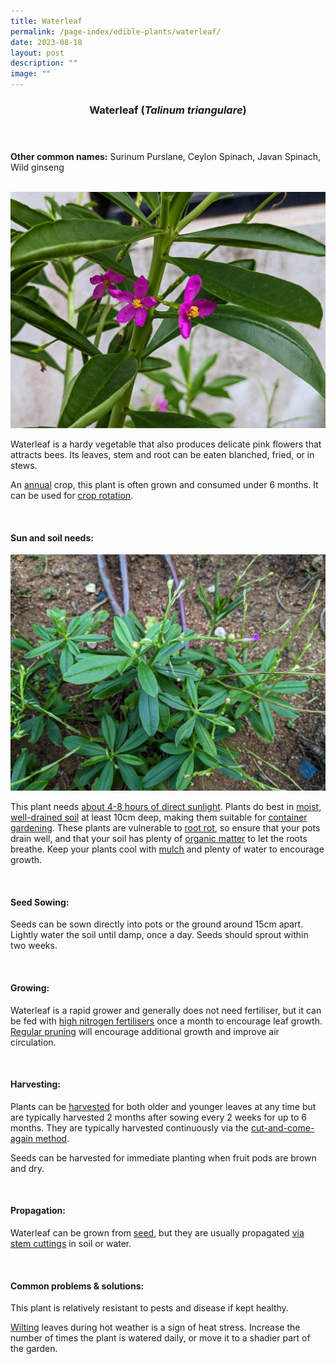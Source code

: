 ```yaml
---
title: Waterleaf
permalink: /page-index/edible-plants/waterleaf/
date: 2023-08-18
layout: post
description: ""
image: ""
---
```

<header>
	<h3>Waterleaf (<em>Talinum triangulare</em>)</h3>
</header>
	
<section>
	<p><strong>Other common names:</strong> Surinum Purslane, Ceylon Spinach, Javan Spinach, Wild ginseng</p>
	<br>
</section>

<section>
	<img title="Javan Spinach flowers. Photo by Jacqueline Chua." src="/images/Plants/javanspinach_flowers_jacquelinechua.jpg">
	<p>Waterleaf is a hardy vegetable that also produces delicate pink flowers that attracts bees. Its leaves, stem and root can be eaten blanched, fried, or in stews.</p>
	<p>An <a href="/learn-more-about-gardening/glossary/#a/">annual</a> crop, this plant is often grown and consumed under 6 months. It can be used for <a href="/page-index/horticulture-techniques/crop-rotation/">crop rotation</a>.</p>       
	<br>
</section>

<section>
	<h4>Sun and soil needs:</h4>
	<img title="Javan spinach plant. Photo by Jacqueline Chua." src="/images/Plants/javanspinach%20(1)_jacquelinechua.jpg">
	<p>This plant needs <a href="/page-index/horticulture-techniques/gauging-light/">about 4-8 hours of direct sunlight</a>. Plants do best in <a href="/page-index/horticulture-techniques/soil/">moist, well-drained soil</a> at least 10cm deep, making them suitable for <a href="/page-index/horticulture-techniques/planting-in-containers/">container gardening</a>. These plants are vulnerable to <a href="/page-index/plant-problems/root-rot/">root rot</a>, so ensure that your pots drain well, and that your soil has plenty of <a href="/page-index/horticulture-techniques/soil-amendments/">organic matter</a> to let the roots breathe. Keep your plants cool with <a href="/page-index/horticulture-techniques/mulching/">mulch</a> and plenty of water to encourage growth.</p>
	<br>
</section>

<section>
	<h4>Seed Sowing:</h4>
	<p>Seeds can be sown directly into pots or the ground around 15cm apart. Lightly water the soil until damp, once a day. Seeds should sprout within two weeks.</p>
	<br>
</section>

<section>
	<h4>Growing:</h4>
	<p>Waterleaf is a rapid grower and generally does not need fertiliser, but it can be fed with <a href="/page-index/horticulture-techniques/fertilising/">high nitrogen fertilisers</a> once a month to encourage leaf growth. <a href="/page-index/horticulture-techniques/pruning/">Regular pruning</a> will encourage additional growth and improve air circulation.</p>
	<br>
</section>

<section>
	<h4>Harvesting:</h4>
	<p>Plants can be <a href="/page-index/horticulture-techniques/harvesting-hygiene/">harvested</a> for both older and younger leaves at any time but are typically harvested 2 months after sowing every 2 weeks for up to 6 months. They are typically harvested continuously via the <a href="/page-index/horticulture-techniques/cut-and-come-again/">cut-and-come-again method</a>.</p>
	<p>Seeds can be harvested for immediate planting when fruit pods are brown and dry.</p>
	<br>
</section>

<section>
	<h4>Propagation:</h4>
	<p>Waterleaf can be grown from <a href="/page-index/horticulture-techniques/propagating-by-seed/">seed</a>, but they are usually propagated <a href="/page-index/horticulture-techniques/propagating-by-cuttings/">via stem cuttings</a> in soil or water.</p>
	<br>
</section>

<section>
	<h4>Common problems &amp; solutions:</h4>
	<p>This plant is relatively resistant to pests and disease if kept healthy.</p>
	<p><a href="/page-index/plant-problems/wilting/">Wilting</a> leaves during hot weather is a sign of heat stress. Increase the number of times the plant is watered daily, or move it to a shadier part of the garden.</p>
	<br>
</section>